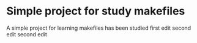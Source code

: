 Simple project for study makefiles
==================================
A simple project for learning makefiles has been studied
first edit
second edit
second edit

